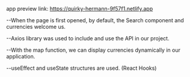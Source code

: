 app preview link: 
https://quirky-hermann-9f57f1.netlify.app

--When the page is first opened, by default, the Search component and currencies welcome us.

--Axios library was used to include and use the API in our project.

--With the map function, we can display currencies dynamically in our application.

--useEffect and useState structures are used. (React Hooks)